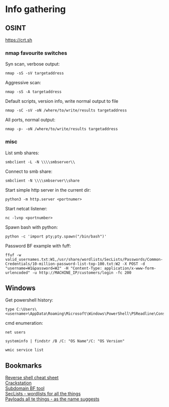 # Info gathering

## OSINT
https://crt.sh

### nmap favourite switches
Syn scan, verbose output:
```
nmap -sS -sV targetaddress
```

Aggressive scan:
```
nmap -sS -A targetaddress
```

Default scripts, version info, write normal output to file
```
nmap -sC -sV -oN /where/to/write/results targetaddress
```

All ports, normal output:
```
nmap -p- -oN /where/to/write/results targetaddress
```

### misc

List smb shares:
```
smbclient -L -N \\\\smbserver\\
```

Connect to smb share:
```
smbclient -N \\\\smbserver\\share
```

Start simple http server in the current dir:
```
python3 -m http.server <portnumer>
```

Start netcat listener:
```
nc -lvnp <portnumber>
```

Spawn bash with python:
```
python -c 'import pty;pty.spawn("/bin/bash")'
```

Password BF example with fuff:
```
ffuf -w valid_usernames.txt:W1,/usr/share/wordlists/SecLists/Passwords/Common-Credentials/10-million-password-list-top-100.txt:W2 -X POST -d "username=W1&password=W2" -H "Content-Type: application/x-www-form-urlencoded" -u http://MACHINE_IP/customers/login -fc 200
```

## Windows

Get powershell history:
```
type C:\Users\<username>\AppData\Roaming\Microsoft\Windows\PowerShell\PSReadline\ConsoleHost_history.txt
```

cmd enumeration:
```
net users

systeminfo | findstr /B /C: "OS Name"/C: "OS Version"

wmic service list
```

## Bookmarks
[Reverse shell cheat sheet](https://pentestmonkey.net/cheat-sheet/shells/reverse-shell-cheat-sheet)\
[Crackstation](https://crackstation.net/)\
[Subdomain BF tool](https://github.com/aboul3la/Sublist3r)\
[SecLists - wordlists for all the things](https://github.com/danielmiessler/SecLists)\
[Payloads all te things - as the name suggests](https://github.com/swisskyrepo/PayloadsAllTheThings)

